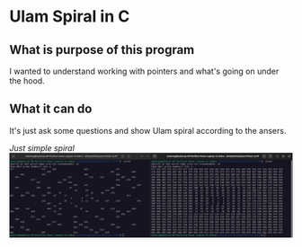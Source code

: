 # Ulam Spiral in C

## What is purpose of this program
I wanted to understand working with pointers and what's going on under the hood.

## What it can do
It's just ask some questions and show Ulam spiral according to the ansers.

_Just simple spiral_
![Spiral](./screenshots/screen.png)
